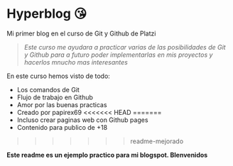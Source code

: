 # Hyperblog 😘
Mi primer blog en el curso de Git y Github de Platzi
>*Este curso me ayudara a practicar varias de las posibilidades de Git y Github para a futuro poder implementarlas en mis proyectos y hacerlos mnucho mas interesantes*

En este curso hemos visto de todo:
* Los comandos de Git
* Flujo de trabajo en Github
* Amor por las buenas practicas
* Creado por papirex69
<<<<<<< HEAD
=======
* Incluso crear paginas web con Github pages
* Contenido para publico de +18
>>>>>>> readme-mejorado

**Este readme es un ejemplo practico para mi blogspot. BIenvenidos**
